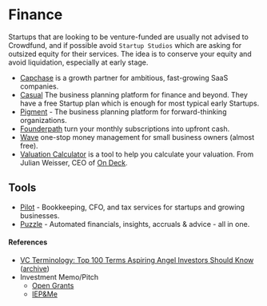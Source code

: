 # Finance

Startups that are looking to be venture-funded are usually not advised to Crowdfund, and if possible avoid `Startup Studios` which are asking for outsized equity for their services. The idea is to conserve your equity and avoid liquidation, especially at early stage.

- [Capchase](https://www.capchase.com) is a growth partner for ambitious, fast-growing SaaS companies.
- [Casual](https://causal.app) The business planning platform for finance and beyond. They have a free Startup plan which is enough for most typical early Startups.
- [Pigment](https://www.gopigment.com) - The business planning platform for forward-thinking organizations.
- [Founderpath](https://founderpath.com) turn your monthly subscriptions into upfront cash.
- [Wave](https://www.waveapps.com) one-stop money management for small business owners (almost free).
- [Valuation Calculator](https://calculator.textswithfounders.com) is a tool to help you calculate your valuation. From Julian Weisser, CEO of [On Deck](https://www.beondeck.com).

## Tools

- [Pilot](https://pilot.com) - Bookkeeping, CFO, and tax services for startups and growing businesses.
- [Puzzle](https://puzzle.io) - Automated financials, insights, accruals & advice - all in one.

#### References

- [VC Terminology: Top 100 Terms Aspiring Angel Investors Should Know](https://www.hustlefund.vc/post/vc-terminology) ([archive](https://archive.is/1Xhys))
- Investment Memo/Pitch
	+ [Open Grants](https://opengrants.notion.site/OpenGrants-is-the-easy-way-to-win-grants-Join-Us-d1db1ce9145b4afaa6c0fecdb0f738de)
	+ [IEP&Me](https://www.notion.so/IEP-Me-Investor-Memo-5ab1660f879844c9a037f6236dd5e176)